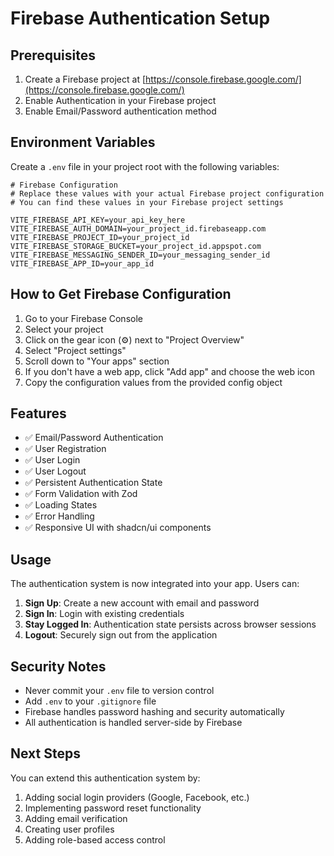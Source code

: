 # Firebase Authentication Setup

## Prerequisites

1. Create a Firebase project at [https://console.firebase.google.com/](https://console.firebase.google.com/)
2. Enable Authentication in your Firebase project
3. Enable Email/Password authentication method

## Environment Variables

Create a `.env` file in your project root with the following variables:

```env
# Firebase Configuration
# Replace these values with your actual Firebase project configuration
# You can find these values in your Firebase project settings

VITE_FIREBASE_API_KEY=your_api_key_here
VITE_FIREBASE_AUTH_DOMAIN=your_project_id.firebaseapp.com
VITE_FIREBASE_PROJECT_ID=your_project_id
VITE_FIREBASE_STORAGE_BUCKET=your_project_id.appspot.com
VITE_FIREBASE_MESSAGING_SENDER_ID=your_messaging_sender_id
VITE_FIREBASE_APP_ID=your_app_id
```

## How to Get Firebase Configuration

1. Go to your Firebase Console
2. Select your project
3. Click on the gear icon (⚙️) next to "Project Overview"
4. Select "Project settings"
5. Scroll down to "Your apps" section
6. If you don't have a web app, click "Add app" and choose the web icon
7. Copy the configuration values from the provided config object

## Features

- ✅ Email/Password Authentication
- ✅ User Registration
- ✅ User Login
- ✅ User Logout
- ✅ Persistent Authentication State
- ✅ Form Validation with Zod
- ✅ Loading States
- ✅ Error Handling
- ✅ Responsive UI with shadcn/ui components

## Usage

The authentication system is now integrated into your app. Users can:

1. **Sign Up**: Create a new account with email and password
2. **Sign In**: Login with existing credentials
3. **Stay Logged In**: Authentication state persists across browser sessions
4. **Logout**: Securely sign out from the application

## Security Notes

- Never commit your `.env` file to version control
- Add `.env` to your `.gitignore` file
- Firebase handles password hashing and security automatically
- All authentication is handled server-side by Firebase

## Next Steps

You can extend this authentication system by:

1. Adding social login providers (Google, Facebook, etc.)
2. Implementing password reset functionality
3. Adding email verification
4. Creating user profiles
5. Adding role-based access control 